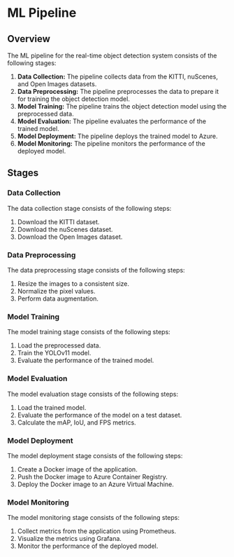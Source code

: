# ML Pipeline

## Overview

The ML pipeline for the real-time object detection system consists of the following stages:

1. **Data Collection:** The pipeline collects data from the KITTI, nuScenes, and Open Images datasets.
2. **Data Preprocessing:** The pipeline preprocesses the data to prepare it for training the object detection model.
3. **Model Training:** The pipeline trains the object detection model using the preprocessed data.
4. **Model Evaluation:** The pipeline evaluates the performance of the trained model.
5. **Model Deployment:** The pipeline deploys the trained model to Azure.
6. **Model Monitoring:** The pipeline monitors the performance of the deployed model.

## Stages

### Data Collection

The data collection stage consists of the following steps:

1. Download the KITTI dataset.
2. Download the nuScenes dataset.
3. Download the Open Images dataset.

### Data Preprocessing

The data preprocessing stage consists of the following steps:

1. Resize the images to a consistent size.
2. Normalize the pixel values.
3. Perform data augmentation.

### Model Training

The model training stage consists of the following steps:

1. Load the preprocessed data.
2. Train the YOLOv11 model.
3. Evaluate the performance of the trained model.

### Model Evaluation

The model evaluation stage consists of the following steps:

1. Load the trained model.
2. Evaluate the performance of the model on a test dataset.
3. Calculate the mAP, IoU, and FPS metrics.

### Model Deployment

The model deployment stage consists of the following steps:

1. Create a Docker image of the application.
2. Push the Docker image to Azure Container Registry.
3. Deploy the Docker image to an Azure Virtual Machine.

### Model Monitoring

The model monitoring stage consists of the following steps:

1. Collect metrics from the application using Prometheus.
2. Visualize the metrics using Grafana.
3. Monitor the performance of the deployed model.
